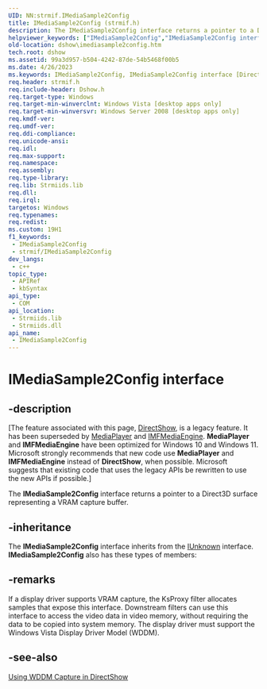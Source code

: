 ```yaml
---
UID: NN:strmif.IMediaSample2Config
title: IMediaSample2Config (strmif.h)
description: The IMediaSample2Config interface returns a pointer to a Direct3D surface representing a VRAM capture buffer.
helpviewer_keywords: ["IMediaSample2Config","IMediaSample2Config interface [DirectShow]","IMediaSample2Config interface [DirectShow]","described","IMediaSample2ConfigInterface","dshow.imediasample2config","strmif/IMediaSample2Config"]
old-location: dshow\imediasample2config.htm
tech.root: dshow
ms.assetid: 99a3d957-b504-4242-87de-54b5468f00b5
ms.date: 4/26/2023
ms.keywords: IMediaSample2Config, IMediaSample2Config interface [DirectShow], IMediaSample2Config interface [DirectShow],described, IMediaSample2ConfigInterface, dshow.imediasample2config, strmif/IMediaSample2Config
req.header: strmif.h
req.include-header: Dshow.h
req.target-type: Windows
req.target-min-winverclnt: Windows Vista [desktop apps only]
req.target-min-winversvr: Windows Server 2008 [desktop apps only]
req.kmdf-ver: 
req.umdf-ver: 
req.ddi-compliance: 
req.unicode-ansi: 
req.idl: 
req.max-support: 
req.namespace: 
req.assembly: 
req.type-library: 
req.lib: Strmiids.lib
req.dll: 
req.irql: 
targetos: Windows
req.typenames: 
req.redist: 
ms.custom: 19H1
f1_keywords:
 - IMediaSample2Config
 - strmif/IMediaSample2Config
dev_langs:
 - c++
topic_type:
 - APIRef
 - kbSyntax
api_type:
 - COM
api_location:
 - Strmiids.lib
 - Strmiids.dll
api_name:
 - IMediaSample2Config
---
```


# IMediaSample2Config interface


## -description

\[The feature associated with this page, [DirectShow](/windows/win32/directshow/directshow), is a legacy feature. It has been superseded by [MediaPlayer](/uwp/api/Windows.Media.Playback.MediaPlayer) and [IMFMediaEngine](/windows/win32/api/mfmediaengine/nn-mfmediaengine-imfmediaengine). **MediaPlayer** and **IMFMediaEngine** have been optimized for Windows 10 and Windows 11. Microsoft strongly recommends that new code use **MediaPlayer** and **IMFMediaEngine** instead of **DirectShow**, when possible. Microsoft suggests that existing code that uses the legacy APIs be rewritten to use the new APIs if possible.\]

The <b>IMediaSample2Config</b> interface returns a pointer to a Direct3D surface representing a VRAM capture buffer.

## -inheritance

The <b>IMediaSample2Config</b> interface inherits from the <a href="/windows/desktop/api/unknwn/nn-unknwn-iunknown">IUnknown</a> interface. <b>IMediaSample2Config</b> also has these types of members:

## -remarks

If a display driver supports VRAM capture, the KsProxy filter allocates samples that expose this interface. Downstream filters can use this interface to access the video data in video memory, without requiring the data to be copied into system memory. The display driver must support the Windows Vista Display Driver Model (WDDM).

## -see-also

<a href="/windows/desktop/DirectShow/using-wddm-capture-in-directshow">Using WDDM Capture in DirectShow</a>
